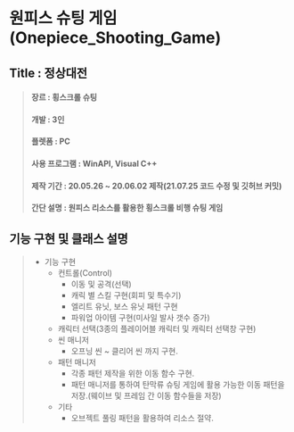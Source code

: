 # 원피스 슈팅 게임(Onepiece_Shooting_Game)

## Title : 정상대전

> ####  장르 : 횡스크롤 슈팅
> ####  개발 : 3인
> ####  플렛폼 : PC
> ####  사용 프로그램 : WinAPI, Visual C++
> ####  제작 기간 : 20.05.26 ~ 20.06.02 제작(21.07.25 코드 수정 및 깃허브 커밋)
> ####  간단 설명 : 원피스 리소스를 활용한 횡스크롤 비행 슈팅 게임

## 기능 구현 및 클래스 설명

> + 기능 구현
>   + 컨트롤(Control)
>     + 이동 및 공격(선택)
>     + 캐릭 별 스킬 구현(회피 및 특수기)
>     + 엘리트 유닛, 보스 유닛 패턴 구현
>     + 파워업 아이템 구현(미사일 발사 갯수 증가)
>   + 캐릭터 선택(3종의 플레이어블 캐릭터 및 캐릭터 선택창 구현)
>   + 씬 매니저
>     + 오프닝 씬 ~ 클리어 씬 까지 구현.
>   + 패턴 매니저
>     + 각종 패턴 제작을 위한 이동 함수 구현.
>     + 패턴 매니저를 통하여 탄막류 슈팅 게임에 활용 가능한 이동 패턴을 저장.(웨이브 및 프레임 간 이동 함수들을 저장)
>   + 기타
>     + 오브젝트 풀링 패턴을 활용하여 리소스 절약.
